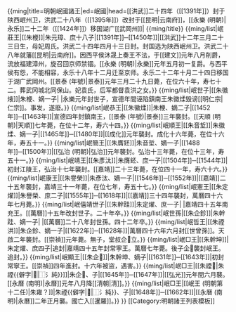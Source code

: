 {{ming|title=明朝岷國諸王|ed=岷國|head=[[洪武]]二十四年（[[1391年]]）封于陕西岷州卫，洪武二十八年（[[1395年]]）改封于[[昆明|云南府]]，[[永樂 (明朝)|永乐]]二十二年（[[1424年]]）移国湖广[[武岡州]]|
{{ming/title}}
{{ming/list|岷莊王|[[朱楩]]|朱元璋、庶十八子|[[1391年]]─[[1450年]]|[[洪武]]十二年三月二十三日生，母妃周氏。洪武二十四年四月十三日封。封国选为陕西岷州卫。洪武二十八年就藩[[昆明|云南府]]。因西平侯沐晟上奏王不法，于[[建文]]元年八月削爵，流放福建漳州，旋召回京师禁锢。[[永樂 (明朝)|永樂]]元年五月初一复爵。与西平侯有怨，不能相容，永乐十八年十二月迁至京师。永乐二十二年十月二十四日移国于湖广武岡州。[[景泰 (年號)|景泰]]元年三月二十九日薨，在位六十年，寿七十二。葬武冈城北同保山。妃袁氏，后军都督袁洪之女。}}
{{ming/list|岷世子|[[朱徽焲]]|朱楩、嫡一子|  |永樂元年封世子，宣德年間诬陷鎮南王朱徽煣毁谤[[明仁宗|仁宗]]。事发，遂廢。}}
{{ming/list|岷恭王|[[朱徽煣]]|朱楩、嫡二子|[[1452年]]─[[1463年]]|宣德四年封鎮南王，[[景泰 (年號)|景泰]]三年襲封。[[天順 (明朝)|天順]]七年薨，在位十二年，寿六十四。}}
{{ming/list|岷順王|[[朱音埑]]|朱徽煣、嫡一子|[[1465年]]─[[1480年]]|[[成化]]元年襲封。成化十六年薨，在位十六年，寿五十一。}}
{{ming/list|岷簡王|[[朱膺鉟]]|朱音埑、嫡一子|[[1488年]]─[[1500年]]|[[弘治 (明朝)|弘治]]元年襲封。弘治十三年薨，在位十三年，寿五十一。}}
{{ming/list|岷靖王|[[朱彥汰]]|朱膺鉟、庶一子|[[1504年]]─[[1544年]]|初封江陵王，弘治十七年襲封。[[嘉靖]]二十三年薨，在位四十一年，寿六十六。}}
{{ming/list|岷康王|[[朱譽榮]]|朱彥汰、嫡一子|[[1546年]]─[[1552年]]|[[嘉靖]]二十五年襲封，嘉靖三十一年薨，在位七年，寿五十七。}}
{{ming/list|岷憲王|[[朱定燿]]|朱譽榮、庶二子|[[1555年]]─[[1618年]]|[[嘉靖]]三十四年襲封，萬曆四十六年七月薨。}}
{{ming/list|岷僖靖世子|[[朱幹跬]]|朱定燿、庶一子|  |嘉靖四十五年南充王。[[萬曆]]十五年改封世子。二十年卒。}}
{{ming/list|岷世孫|[[朱企鉁]]|朱幹跬、嫡一子|  |[[萬曆]]二十八年封世孫。四十二年卒。}}
{{ming/list|岷哲王|[[朱禋洪]]|朱企鉁、嫡一子|[[1622年]]─[[1628年]]|萬曆四十六年六月封[[世曾孫]]。天啟二年襲封。[[崇禎]]元年薨。無子，堂叔企𨰘立。}}
{{ming/list|岷□王|[[朱幹坤]]|朱定燿、庶四子|追封|嘉靖四十五年封常寧王。萬曆七年薨。後子企𨰘襲封岷王。追封。}}
{{ming/list|岷顯王|[[朱企𨰘]]|朱幹坤、嫡子|[[1631年]]─[[1643年]]|初封常寧王。[[崇禎]]四年進封。十六年被盜，遇害。}}
{{ming/list|岷□王|[[朱禋𭱴|朱禋{{僻字|𭱴|⿰氵純}}]]|朱企𨰘、子|[[1645年]]─[[1647年]]|[[弘光]]元年閏六月襲。[[永曆 (南明)|永曆]]元年八月降[[清朝|清]]。}}
{{ming/list|岷□王|[[岷王 (明朝第十二任)|朱雍？]]|朱禋{{僻字|𭱴|⿰氵純}}、子|[[1648年]]─[[1662年]]|[[永曆 (南明)|永曆]]二年正月襲。國亡入[[暹羅]]。}}
}}<noinclude>
[[Category:明朝諸王列表模板]]
</noinclude>